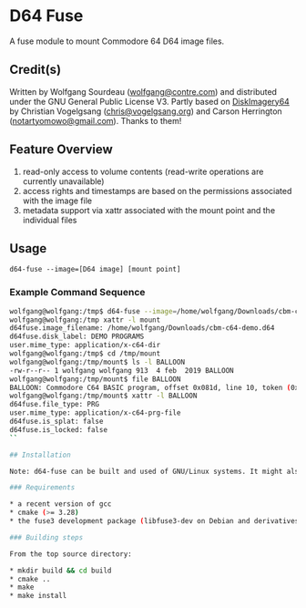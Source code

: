 # D64 Fuse

A fuse module to mount Commodore 64 D64 image files.

## Credit(s)

Written by Wolfgang Sourdeau  (<wolfgang@contre.com>) and distributed under the GNU General Public License V3.
Partly based on [DiskImagery64](https://github.com/ProbablyNotArtyom/DiskImagery64)  by Christian Vogelgsang (<chris@vogelgsang.org>) and Carson Herrington (<notartyomowo@gmail.com>). Thanks to them!

## Feature Overview

1. read-only access to volume contents (read-write operations are currently unavailable)
1. access rights and timestamps are based on the permissions associated with the image file
1. metadata support via xattr associated with the mount point and the individual files

## Usage

`d64-fuse --image=[D64 image] [mount point]`

### Example Command Sequence

```sh
wolfgang@wolfgang:/tmp$ d64-fuse --image=/home/wolfgang/Downloads/cbm-c64-demo.d64 /tmp/mount
wolfgang@wolfgang:/tmp xattr -l mount
d64fuse.image_filename: /home/wolfgang/Downloads/cbm-c64-demo.d64
d64fuse.disk_label: DEMO PROGRAMS
user.mime_type: application/x-c64-dir
wolfgang@wolfgang:/tmp$ cd /tmp/mount
wolfgang@wolfgang:/tmp/mount$ ls -l BALLOON
-rw-r--r-- 1 wolfgang wolfgang 913  4 feb  2019 BALLOON
wolfgang@wolfgang:/tmp/mount$ file BALLOON
BALLOON: Commodore C64 BASIC program, offset 0x081d, line 10, token (0x99) PRINT "\223":\201I\2620\24463:\227832\252I,0:\202, offset 0x0828, line 20, token (0x8d) GOSUB 60000
wolfgang@wolfgang:/tmp/mount$ xattr -l BALLOON
d64fuse.file_type: PRG
user.mime_type: application/x-c64-prg-file
d64fuse.is_splat: false
d64fuse.is_locked: false
``

## Installation

Note: d64-fuse can be built and used of GNU/Linux systems. It might also be adapted to WinFSP, the Fuse implementation for Windows, but I have not tried yet. Patches are welcome.

### Requirements

* a recent version of gcc
* cmake (>= 3.28)
* the fuse3 development package (libfuse3-dev on Debian and derivatives)

### Building steps

From the top source directory:

* mkdir build && cd build
* cmake ..
* make
* make install
